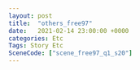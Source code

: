 ```yaml
---
layout: post
title:  "others_free97"
date:   2021-02-14 23:00:00 +0000
categories: Etc
Tags: Story Etc
SceneCode: ["scene_free97_q1_s20"]
---
```

